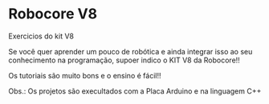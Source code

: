 # Robocore V8 

 Exercicios do kit V8

Se você quer aprender um pouco de robótica e ainda integrar isso ao seu conhecimento na programação, supoer indico o KIT V8 da Robocore!!

Os tutoriais são muito bons e o ensino é fácil!!


Obs.:  Os projetos são execultados com a Placa Arduino e na linguagem C++
